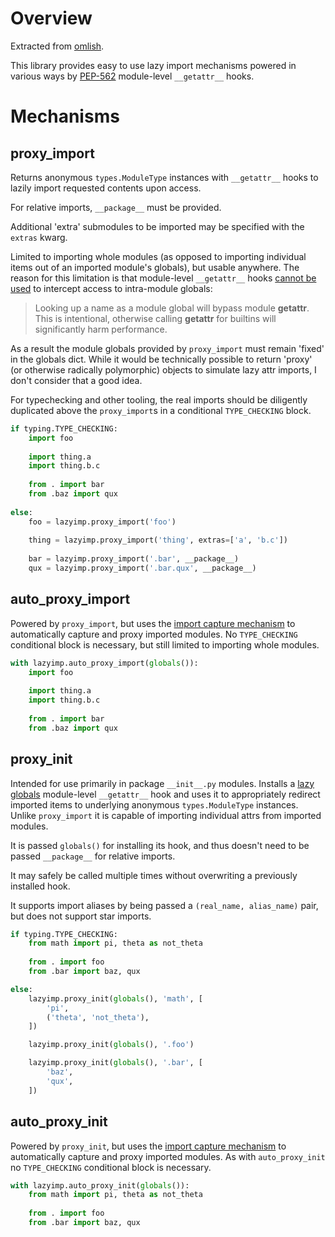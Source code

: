 # Overview

Extracted from [omlish](https://github.com/wrmsr/omlish/tree/master/omlish#readme).

This library provides easy to use lazy import mechanisms powered in various ways by
[PEP-562](https://peps.python.org/pep-0562/) module-level `__getattr__` hooks.

# Mechanisms

## proxy_import

Returns anonymous `types.ModuleType` instances with `__getattr__` hooks to lazily import requested contents upon access.

For relative imports, `__package__` must be provided.

Additional 'extra' submodules to be imported may be specified with the `extras` kwarg.

Limited to importing whole modules (as opposed to importing individual items out of an imported module's globals), but
usable anywhere. The reason for this limitation is that module-level `__getattr__` hooks
[cannot be used](https://peps.python.org/pep-0562/#specification) to intercept access to intra-module globals:

> Looking up a name as a module global will bypass module __getattr__. This is intentional, otherwise calling
> __getattr__ for builtins will significantly harm performance.

As a result the module globals provided by `proxy_import` must remain 'fixed' in the globals dict. While it would be
technically possible to return 'proxy' (or otherwise radically polymorphic) objects to simulate lazy attr imports, I
don't consider that a good idea.

For typechecking and other tooling, the real imports should be diligently duplicated above the `proxy_import`s in a
conditional `TYPE_CHECKING` block.

```python
if typing.TYPE_CHECKING:
    import foo
    
    import thing.a
    import thing.b.c
    
    from . import bar
    from .baz import qux
    
else:
    foo = lazyimp.proxy_import('foo')
    
    thing = lazyimp.proxy_import('thing', extras=['a', 'b.c'])
    
    bar = lazyimp.proxy_import('.bar', __package__)
    qux = lazyimp.proxy_import('.bar.qux', __package__)
```

## auto_proxy_import

Powered by `proxy_import`, but uses the
[import capture mechanism](https://github.com/wrmsr/lazyimp/blob/master/lazyimp/capture.py) to automatically capture and
proxy imported modules. No `TYPE_CHECKING` conditional block is necessary, but still limited to importing whole modules.

```python
with lazyimp.auto_proxy_import(globals()):
    import foo
    
    import thing.a
    import thing.b.c
    
    from . import bar
    from .baz import qux
```

## proxy_init

Intended for use primarily in package `__init__.py` modules. Installs a
[lazy globals](https://github.com/wrmsr/lazyimp/blob/master/lazyimp/lazyglobals.py) module-level `__getattr__` hook and
uses it to appropriately redirect imported items to underlying anonymous `types.ModuleType` instances. Unlike
`proxy_import` it is capable of importing individual attrs from imported modules.

It is passed `globals()` for installing its hook, and thus doesn't need to be passed `__package__` for relative imports.

It may safely be called multiple times without overwriting a previously installed hook.

It supports import aliases by being passed a `(real_name, alias_name)` pair, but does not support star imports.

```python
if typing.TYPE_CHECKING:
    from math import pi, theta as not_theta
    
    from . import foo
    from .bar import baz, qux

else:
    lazyimp.proxy_init(globals(), 'math', [
        'pi',
        ('theta', 'not_theta'),
    ])

    lazyimp.proxy_init(globals(), '.foo')

    lazyimp.proxy_init(globals(), '.bar', [
        'baz',
        'qux',
    ])
```

## auto_proxy_init

Powered by `proxy_init`, but uses the
[import capture mechanism](https://github.com/wrmsr/lazyimp/blob/master/lazyimp/capture.py) to automatically capture and
proxy imported modules. As with `auto_proxy_init` no `TYPE_CHECKING` conditional block is necessary.

```python
with lazyimp.auto_proxy_init(globals()):
    from math import pi, theta as not_theta
    
    from . import foo
    from .bar import baz, qux
```
